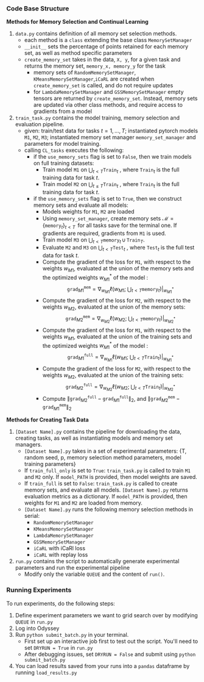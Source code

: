 ### Code Base Structure

**Methods for Memory Selection and Continual Learning**
1. `data.py` contains definition of all memory set selection methods. 
    - each method is a `class` extending the base class `MemorySetManager`
    - `__init__` sets the percentage of points retained for each memory set, as well as method specific parameters
    - `create_memory_set` takes in the data, `X, y`, for a given task and returns the memory set, `memory_x, memory_y` for the task
        - memory sets of `RandomMemorySetManager`, `KMeansMemorySetManager`,`iCaRL` are created when `create_memory_set` is called, and do not require updates
        - for `LambdaMemorySetManager` and `GSSMemorySetManager` empty tensors are returned by `create_memory_set`. Instead, memory sets are updated via other class methods, and require access to gradients from a model		
2. `train_task.py` contains the model training, memory selection and evaluation pipeline.
    - given: train/test data for tasks $t = 1,\ldots, T$; instantiated pytorch models `M1`, `M2`, `M3`; instantiated memory set manager `memory_set_manager` and parameters for model training.
    - calling `CL_tasks` executes the following:
        - if the `use_memory_sets` flag is set to `False`, then we train models on full training datasets:
            - Train model `M1` on $\bigcup_{t<T} \mathtt{Train}_t$ , where $\mathtt{Train}_t$ is the full training data for task $t$.
            - Train model `M2` on $\bigcup_{t\leq T} \mathtt{Train}_t$ , where $\mathtt{Train}_t$ is the full training data for task $t$.
        - if the `use_memory_sets` flag is set to `True`, then we construct memory sets and evaluate all models:
            - Models weights for `M1`, `M2` are loaded 
            - Using `memory_set_manager`, create memory sets $\mathcal{M} = \{\mathtt{memory}_t\}_{t<T}\,$ for all tasks save for the terminal one. If gradients are required, gradients from `M1` is used.
            - Train model `M3` on $\bigcup_{t< T}\mathtt{memory}_t \,\cup\, \mathtt{Train}_T$.
            - Evaluate `M2` and `M3` on $\bigcup_{t<T} \mathtt{Test}_t$ , where $\mathtt{Test}_t$ is the full test data for task $t$.
            - Compute the gradient of the loss for `M1`, with respect to the weights $w_{M1}$, evaluated at the union of the memory sets and the optimized weights $w^*_{M1}$ of the model :
$$\mathtt{grad}^{\mathtt{mem}}_{M1} = \nabla_{w_{M1}} \ell\left( w_{M1};\;\bigcup_{t< T}\mathtt{memory}_t \right)\bigg|_{w^*_{M1}}$$
            - Compute the gradient of the loss for `M2`, with respect to the weights $w_{M2}$, evaluated at the union of the memory sets:
$$\mathtt{grad}^{\mathtt{mem}}_{M2} = \nabla_{w_{M2}} \ell\left( w_{M2};\;\bigcup_{t< T}\mathtt{memory}_t \right)\bigg|_{w^*_{M2}}$$
            - Compute the gradient of the loss for `M1`, with respect to the weights $w_{M1}$, evaluated at the union of the training sets and the optimized weights $w^*_{M1}$ of the model :
$$\mathtt{grad}^{\mathtt{full}}_{M1} = \nabla_{w_{M1}} \ell\left( w_{M1};\;\bigcup_{t< T}\mathtt{Train}_t \right)\bigg|_{w^*_{M1}}$$
            - Compute the gradient of the loss for `M2`, with respect to the weights $w_{M2}$, evaluated at the union of the training sets:
$$\mathtt{grad}^{\mathtt{full}}_{M2} = \nabla_{w_{M2}} \ell\left( w_{M2};\;\bigcup_{t< T}\mathtt{Train}_t \right)\bigg|_{w^*_{M2}}$$
            - Compute $\|\mathtt{grad}^{\mathtt{full}}_{M2} -  \mathtt{grad}^{\mathtt{full}}_{M1}\|_2$, and $\|\mathtt{grad}^{\mathtt{mem}}_{M2} - \mathtt{grad}^{\mathtt{mem}}_{M1}\|_2$

**Methods for Creating Task Data**
1. `[Dataset Name].py` contains the pipeline for downloading the data, creating tasks, as well as instantiating models and memory set managers.
    - `[Dataset Name].py` takes in a set of experimental parameters: 
        {T, random seed, p, memory selection method parameters, model training parameters}
    - If `train_full_only` is set to `True`:  `train_task.py` is called to train `M1` and `M2` only. If `model_PATH` is provided, then model weights are saved.
    - If `train_full` is set to `False`: `train_task.py` is called to create memory sets, 
and evaluate all models. `[Dataset Name].py` returns evaluation metrics as a dictionary. If  `model_PATH` is provided, then weights for `M1` and `M2` are loaded from memory. 
    - `[Dataset Name].py` runs the following memory selection methods in serial:
         - `RandomMemorySetManager`
         - `KMeansMemorySetManager`
         - `LambdaMemorySetManager`
         - `GSSMemorySetManager`
         - `iCaRL` with iCaRl loss
         - `iCaRL` with replay loss
2. `run.py` contains the script to automatically generate experimental parameters and run the experimental pipeline
    - Modify only the variable `QUEUE` and the content of `run()`.

### Running Experiments

To run experiments, do the following steps:
1. Define experiment parameters we want to grid search over by modifying `QUEUE` in `run.py`
2. Log into Odyssey
3. Run `python submit_batch.py` in your terminal. 
    - First set up an interactive job first to test out the script. You'll need to set `DRYRUN = True` in `run.py`
    - After debugging issues, set `DRYRUN = False` and submit using `python submit_batch.py`
4. You can load results saved from your runs into a `pandas` dataframe by running `load_results.py` 
